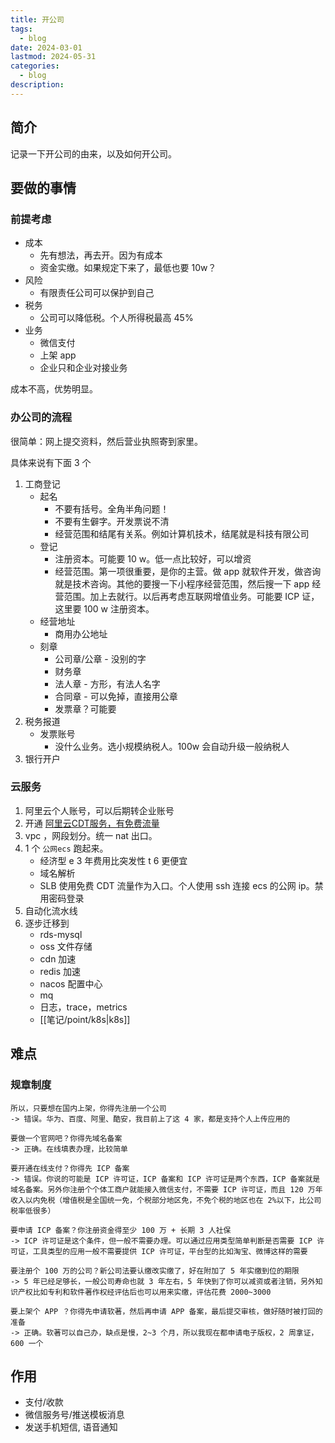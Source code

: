 ```yaml
---
title: 开公司
tags:
  - blog
date: 2024-03-01
lastmod: 2024-05-31
categories:
  - blog
description: 
---
```


## 简介

记录一下开公司的由来，以及如何开公司。

## 要做的事情

### 前提考虑

- 成本
    - 先有想法，再去开。因为有成本
    - 资金实缴。如果规定下来了，最低也要 10w？
- 风险
    - 有限责任公司可以保护到自己
- 税务
    - 公司可以降低税。个人所得税最高 45%
- 业务
    - 微信支付
    - 上架 app
    - 企业只和企业对接业务

成本不高，优势明显。

### 办公司的流程

很简单：网上提交资料，然后营业执照寄到家里。

具体来说有下面 3 个

1. 工商登记
    - 起名
        - 不要有括号。全角半角问题！
        - 不要有生僻字。开发票说不清
        - 经营范围和结尾有关系。例如计算机技术，结尾就是科技有限公司
    - 登记
        - 注册资本。可能要 10 w。低一点比较好，可以增资
        - 经营范围。第一项很重要，是你的主营。做 app 就软件开发，做咨询就是技术咨询。其他的要搜一下小程序经营范围，然后搜一下 app 经营范围。加上去就行。以后再考虑互联网增值业务。可能要 ICP 证，这里要 100 w 注册资本。
    - 经营地址
        - 商用办公地址
    - 刻章
        - 公司章/公章 - 没别的字
        - 财务章
        - 法人章 - 方形，有法人名字
        - 合同章 - 可以免掉，直接用公章
        - 发票章？可能要
2. 税务报道
    - 发票账号
        - 没什么业务。选小规模纳税人。100w 会自动升级一般纳税人
3. 银行开户

### 云服务

1. 阿里云个人账号，可以后期转企业账号
2. 开通 [阿里云CDT服务，有免费流量](https://help.aliyun.com/zh/cdt/product-overview/what-is-cdt)
3. vpc ，网段划分。统一 nat 出口。
4. 1 个 `公网ecs` 跑起来。
    - 经济型 e 3 年费用比突发性 t 6 更便宜
    - 域名解析
    - SLB 使用免费 CDT 流量作为入口。个人使用 ssh 连接 ecs 的公网 ip。禁用密码登录
5. 自动化流水线
6. 逐步迁移到
    - rds-mysql
    - oss 文件存储
    - cdn 加速
    - redis 加速
    - nacos 配置中心
    - mq
    - 日志，trace，metrics
    - [[笔记/point/k8s|k8s]]

## 难点

### 规章制度

```
所以，只要想在国内上架，你得先注册一个公司  
-> 错误。华为、百度、阿里、酷安，我目前上了这 4 家，都是支持个人上传应用的  
  
要做一个官网吧？你得先域名备案  
-> 正确。在线填表办理，比较简单  
  
要开通在线支付？你得先 ICP 备案  
-> 错误。你说的可能是 ICP 许可证，ICP 备案和 ICP 许可证是两个东西，ICP 备案就是域名备案。另外你注册个个体工商户就能接入微信支付，不需要 ICP 许可证，而且 120 万年收入以内免税（增值税是全国统一免，个税部分地区免，不免个税的地区也在 2%以下，比公司税率低很多）  
  
要申请 ICP 备案？你注册资金得至少 100 万 + 长期 3 人社保  
-> ICP 许可证是这个条件，但一般不需要办理。可以通过应用类型简单判断是否需要 ICP 许可证，工具类型的应用一般不需要提供 ICP 许可证，平台型的比如淘宝、微博这样的需要  
  
要注册个 100 万的公司？新公司法要认缴改实缴了，好在附加了 5 年实缴到位的期限  
-> 5 年已经足够长，一般公司寿命也就 3 年左右，5 年快到了你可以减资或者注销，另外知识产权比如专利和软件著作权经评估后也可以用来实缴，评估花费 2000~3000  
  
要上架个 APP ？你得先申请软著，然后再申请 APP 备案，最后提交审核，做好随时被打回的准备  
-> 正确。软著可以自己办，缺点是慢，2~3 个月，所以我现在都申请电子版权，2 周拿证，600 一个
```

## 作用

- 支付/收款
- 微信服务号/推送模板消息
- 发送手机短信, 语音通知
